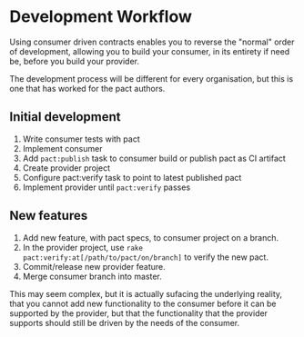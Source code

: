 # Development Workflow

Using consumer driven contracts enables you to reverse the "normal" order of development, allowing you to build your consumer, in its entirety if need be, before you build your provider.

The development process will be different for every organisation, but this is one that has worked for the pact authors.

## Initial development
1. Write consumer tests with pact
1. Implement consumer 
1. Add `pact:publish` task to consumer build or publish pact as CI artifact
1. Create provider project
1. Configure pact:verify task to point to latest published pact
1. Implement provider until `pact:verify` passes

## New features

1. Add new feature, with pact specs, to consumer project on a branch.
1. In the provider project, use `rake pact:verify:at[/path/to/pact/on/branch]` to verify the new pact.
1. Commit/release new provider feature.
1. Merge consumer branch into master.

This may seem complex, but it is actually sufacing the underlying reality, that you cannot add new functionality to the consumer before it can be supported by the provider, but that the functionality that the provider supports should still be driven by the needs of the consumer.
